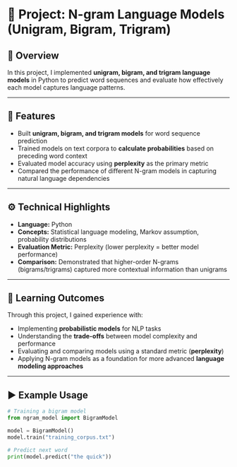 # 📝 Project: N-gram Language Models (Unigram, Bigram, Trigram)

## 📖 Overview
In this project, I implemented **unigram, bigram, and trigram language models** in Python to predict word sequences and evaluate how effectively each model captures language patterns.  

---

## 🚀 Features
- Built **unigram, bigram, and trigram models** for word sequence prediction  
- Trained models on text corpora to **calculate probabilities** based on preceding word context  
- Evaluated model accuracy using **perplexity** as the primary metric  
- Compared the performance of different N-gram models in capturing natural language dependencies  

---

## ⚙️ Technical Highlights
- **Language:** Python  
- **Concepts:** Statistical language modeling, Markov assumption, probability distributions  
- **Evaluation Metric:** Perplexity (lower perplexity = better model performance)  
- **Comparison:** Demonstrated that higher-order N-grams (bigrams/trigrams) captured more contextual information than unigrams  

---

## 🧩 Learning Outcomes
Through this project, I gained experience with:
- Implementing **probabilistic models** for NLP tasks  
- Understanding the **trade-offs** between model complexity and performance  
- Evaluating and comparing models using a standard metric (**perplexity**)  
- Applying N-gram models as a foundation for more advanced **language modeling approaches**  

---

## ▶️ Example Usage
```python
# Training a bigram model
from ngram_model import BigramModel

model = BigramModel()
model.train("training_corpus.txt")

# Predict next word
print(model.predict("the quick"))


